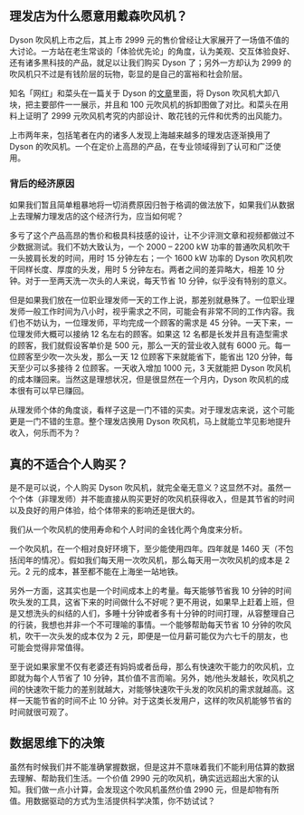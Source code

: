 ## 理发店为什么愿意用戴森吹风机？

Dyson 吹风机上市之后，其上市 2999 元的售价曾经让大家展开了一场值不值的大讨论。一方站在老生常谈的「体验优先论」的角度，认为美观、交互体验良好、还有诸多黒科技的产品，就足以让我们购买 Dyson 了；另外一方却认为 2999 的吹风机只不过是有钱阶层的玩物，彰显的是自己的富裕和社会阶层。

知名「网红」和菜头在一篇关于 Dyson 的[文章](https://mp.weixin.qq.com/s/cOpnsBHGgnHfuComIqhEZg)里面，将 Dyson 吹风机大卸八块，把主要部件一一展示，并且和 100 元吹风机的拆卸图做了对比。和菜头在用料上证明了 2999 元吹风机考究的内部设计、敢花钱的元件和优秀的出风能力。

上市两年来，包括笔者在内的诸多人发现上海越来越多的理发店逐渐换用了 Dyson 的吹风机。一个在定价上高昂的产品，在专业领域得到了认可和广泛使用。

### 背后的经济原因

如果我们暂且简单粗暴地将一切消费原因归咎于格调的做法放下，如果我们从数据上去理解力理发店的这个经济行为，应当如何呢？

多亏了这个产品高昂的售价和极具科技感的设计，让不少评测文章和视频都做过不少数据测试。我们不妨大致认为，一个 2000 – 2200 kW 功率的普通吹风机吹干一头披肩长发的时间，用时 15 分钟左右；一个 1600 kW 功率的 Dyson 吹风机吹干同样长度、厚度的头发，用时 5 分钟左右。两者之间的差异略大，相差 10 分钟。对于一至两天洗一次头的人来说，每天节省 10 分钟，似乎没有特别的意义。

但是如果我们放在一位职业理发师一天的工作上说，那差别就悬殊了。一位职业理发师一般工作时间为八小时，视乎需求之不同，可能会有非常不同的工作内容。我们也不妨认为，一位理发师，平均完成一个顾客的需求是 45 分钟。一天下来，一位理发师大概可以接纳 12 名左右的顾客。如果这 12 名都是长发并且有造型需求的顾客，我们就假设客单价是 500 元，那么一天的营业收入就有 6000 元。每一位顾客至少吹一次头发，那么一天 12 位顾客下来就能省下，能省出 120 分钟，每天至少可以多接待 2 位顾客。一天收入增加 1000 元，3 天就能把 Dyson 吹风机的成本赚回来。当然这是理想状况，但是很显然在一个月内，Dyson 吹风机的成本很有可以早已赚回。

从理发师个体的角度谈，看样子这是一门不错的买卖。对于理发店来说，这个可能更是一门不错的生意。整个理发店换用 Dyson 吹风机，马上就能立竿见影地提升收入，何乐而不为？

## 真的不适合个人购买？

是不是可以说，个人购买 Dyson 吹风机，就完全毫无意义？这显然不对。虽然一个个体（非理发师）并不能直接从购买更好的吹风机获得收入，但是其节省的时间以及良好的用户体验，给个体带来的影响还是很大的。

我们从一个吹风机的使用寿命和个人时间的金钱化两个角度来分析。

一个吹风机，在一个相对良好环境下，至少能使用四年。四年就是 1460 天（不包括闰年的情况）。假如我们每天用一次吹风机，那么每天用一次吹风机的成本是 2 元。2 元的成本，甚至都不能在上海坐一站地铁。

另外一方面，这其实也是一个时间成本上的考量。每天能够节省我 10 分钟的时间吹头发的工具，这省下来的时间做什么不好呢？更不用说，如果早上赶着上班，但是又想洗头的纠结的人们，多睡十分钟或者多有十分钟的时间打理，从容整理自己的行装，我想也并非一个不可理喻的事情。一个能够帮助每天节省 10 分钟的吹风机，吹干一次头发的成本仅为 2 元，即便是一位月薪可能仅为六七千的朋友，也可能会觉得非常值得。

至于说如果家里不仅有老婆还有妈妈或者岳母，那么有快速吹干能力的吹风机，立即就为每个人节省了 10 分钟，其价值不言而喻。另外，她/他头发越长，吹风机之间的快速吹干能力的差别就越大，对能够快速吹干头发的吹风机的需求就越高。这样一天能节省的时间不止 10 分钟。对于这类长发用户，这样的吹风机能够节省的时间就很可观了。

## 数据思维下的决策

虽然有时候我们并不能准确掌握数据，但是这并不意味着我们不能利用估算的数据去理解、帮助我们生活。一个价值 2990 元的吹风机，确实远远超出大家的认知。我们做一点小计算，会发现这个吹风机虽然价值 2990 元，但是却物有所值。用数据驱动的方式为生活提供科学决策，你不妨试试？






